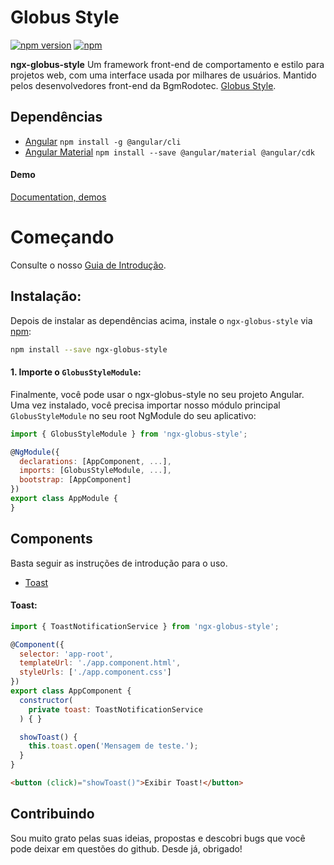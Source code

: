# Globus Style

[![npm version](https://badge.fury.io/js/ngx-globus-style.svg)](https://www.npmjs.com/package/ngx-globus-style)
[![npm](https://img.shields.io/npm/dt/ngx-globus-style.svg?caching=true)](https://www.npmjs.com/package/ngx-globus-style)

**ngx-globus-style** Um framework front-end de comportamento e estilo para projetos web, com uma interface usada por milhares de usuários. Mantido pelos desenvolvedores front-end da BgmRodotec. [Globus Style](https://github.com/leandro-mancini/globus-style).

## Dependências

* [Angular](https://angular.io) `npm install -g @angular/cli`
* [Angular Material](https://material.angular.io) `npm install --save @angular/material @angular/cdk`

#### Demo
[Documentation, demos](http://opensource.globus7.com.br)

# Começando

Consulte o nosso [Guia de Introdução](http://opensource.globus7.com.br).

## Instalação:

Depois de instalar as dependências acima, instale o `ngx-globus-style` via [npm](https://www.npmjs.com/):

```bash
npm install --save ngx-globus-style
```

#### 1. Importe o `GlobusStyleModule`:

Finalmente, você pode usar o ngx-globus-style no seu projeto Angular. Uma vez instalado, você precisa importar nosso módulo principal `GlobusStyleModule` no seu root NgModule do seu aplicativo:

```js
import { GlobusStyleModule } from 'ngx-globus-style';

@NgModule({
  declarations: [AppComponent, ...],
  imports: [GlobusStyleModule, ...],  
  bootstrap: [AppComponent]
})
export class AppModule {
}
```

## Components

Basta seguir as instruções de introdução para o uso.

* [Toast](#toast)

#### Toast:

```js
import { ToastNotificationService } from 'ngx-globus-style';

@Component({
  selector: 'app-root',
  templateUrl: './app.component.html',
  styleUrls: ['./app.component.css']
})
export class AppComponent {
  constructor(
    private toast: ToastNotificationService
  ) { }

  showToast() {
    this.toast.open('Mensagem de teste.');
  }
}
```

```html
<button (click)="showToast()">Exibir Toast!</button>
```

## Contribuindo

Sou muito grato pelas suas ideias, propostas e descobri bugs que você pode deixar em questões do github. Desde já, obrigado!
